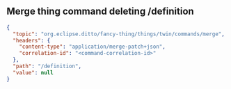 ## Merge thing command deleting /definition

```json
{
  "topic": "org.eclipse.ditto/fancy-thing/things/twin/commands/merge",
  "headers": {
    "content-type": "application/merge-patch+json",
    "correlation-id": "<command-correlation-id>"
  },
  "path": "/definition",
  "value": null
}
```

